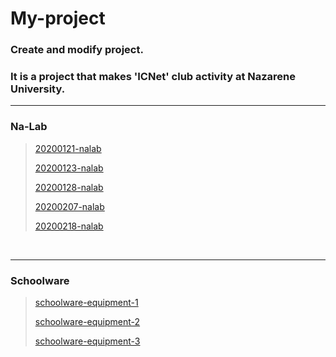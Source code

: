 # My-project

### Create and modify project.<br/>

### It is a project that makes 'ICNet' club activity at Nazarene University.

-------

### Na-Lab

> [20200121-nalab](https://github.com/cjdtjr6rl/My-project/blob/master/Na-Lab/20200121-nalab.md)
>
> [20200123-nalab](https://github.com/cjdtjr6rl/My-project/blob/master/Na-Lab/20200123-nalab.md)
>
> [20200128-nalab](https://github.com/cjdtjr6rl/My-project/blob/master/Na-Lab/20200128-nalab.md)
>
> [20200207-nalab](https://github.com/cjdtjr6rl/My-project/blob/master/Na-Lab/20200207-nalab.md)
>
> [20200218-nalab](https://github.com/cjdtjr6rl/My-project/blob/master/Na-Lab/20200218-nalab.md)

<br/>

-------

### Schoolware

> [schoolware-equipment-1](https://github.com/cjdtjr6rl/My-project/blob/master/Schoolware/schoolware-equipment-1.md)
>
> [schoolware-equipment-2](https://github.com/cjdtjr6rl/My-project/blob/master/Schoolware/schoolware-equipment-2.md)
>
> [schoolware-equipment-3](https://github.com/cjdtjr6rl/My-project/blob/master/Schoolware/schoolware-equipment-3.md)


